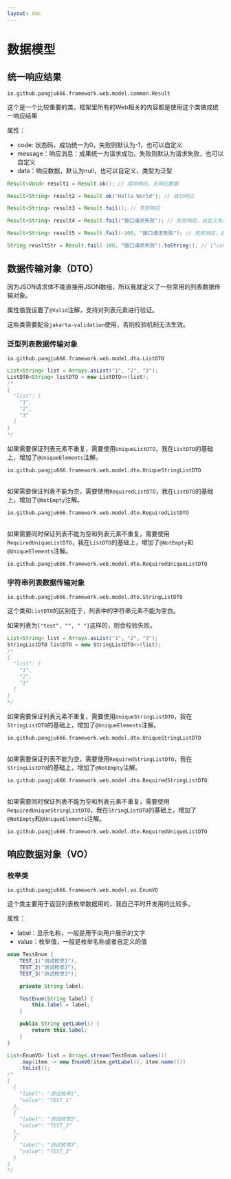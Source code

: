 ```yaml
---
layout: doc
---
```


# 数据模型

## 统一响应结果
`io.github.pangju666.framework.web.model.common.Result`

这个是一个比较重要的类，框架里所有的Web相关的内容都是使用这个类做成统一响应结果

属性：
- code: 状态码，成功统一为0，失败则默认为-1，也可以自定义
- message：响应消息：成果统一为请求成功，失败则默认为请求失败，也可以自定义
- data：响应数据，默认为null，也可以自定义，类型为泛型

```java
Result<Void> result1 = Result.ok(); // 成功响应，无响应数据

Result<String> result2 = Result.ok("Hello World"); // 成功响应

Result<String> result3 = Result.fail(); // 失败响应

Result<String> result4 = Result.fail("接口请求失败"); // 失败响应，自定义失败响应消息

Result<String> result5 = Result.fail(-100, "接口请求失败"); // 失败响应，自定义失败状态码和响应消息

String reusltStr = Result.fail(-100, "接口请求失败").toString(); // {"code":-100,"message":"接口请求失败","data":null}
```

## 数据传输对象（DTO）
因为JSON请求体不能直接用JSON数组，所以我就定义了一些常用的列表数据传输对象。

属性值我设置了`@Valid`注解，支持对列表元素进行验证。

这些类需要配合`jakarta-validation`使用，否则校验机制无法生效。

### 泛型列表数据传输对象
`io.github.pangju666.framework.web.model.dto.ListDTO`

```java
List<String> list = Arrays.asList("1", "2", "3");
ListDTO<String> listDTO = new ListDTO<>(list);
/*
{
  "list": [
    "1",
    "2",
    "3"
  ]
}
*/
```

如果需要保证列表元素不重复，需要使用`UniqueListDTO`，我在`ListDTO`的基础上，增加了`@UniqueElements`注解。

`io.github.pangju666.framework.web.model.dto.UniqueStringListDTO`
<br>
<br>

如果需要保证列表不能为空，需要使用`RequiredListDTO`，我在`ListDTO`的基础上，增加了`@NotEmpty`注解。

`io.github.pangju666.framework.web.model.dto.RequiredListDTO`
<br>
<br>

如果需要同时保证列表不能为空和列表元素不重复，需要使用`RequiredUniqueListDTO`，我在`ListDTO`的基础上，增加了`@NotEmpty`和`@UniqueElements`注解。

`io.github.pangju666.framework.web.model.dto.RequiredUniqueListDTO`

### 字符串列表数据传输对象
`io.github.pangju666.framework.web.model.dto.StringListDTO`

这个类和`ListDTO`的区别在于，列表中的字符串元素不能为空白。

如果列表为`["test", "", " "]`这样的，则会校验失败。

```java
List<String> list = Arrays.asList("1", "2", "3");
StringListDTO listDTO = new StringListDTO<>(list);
/*
{
  "list": [
    "1",
    "2",
    "3"
  ]
}
*/
```

如果需要保证列表元素不重复，需要使用`UniqueStringListDTO`，我在`StringListDTO`的基础上，增加了`@UniqueElements`注解。

`io.github.pangju666.framework.web.model.dto.UniqueStringListDTO`
<br>
<br>

如果需要保证列表不能为空，需要使用`RequiredStringListDTO`，我在`StringListDTO`的基础上，增加了`@NotEmpty`注解。

`io.github.pangju666.framework.web.model.dto.RequiredStringListDTO`
<br>
<br>

如果需要同时保证列表不能为空和列表元素不重复，需要使用`RequiredUniqueStringListDTO`，我在`StringListDTO`的基础上，增加了`@NotEmpty`和`@UniqueElements`注解。

`io.github.pangju666.framework.web.model.dto.RequiredUniqueListDTO`

## 响应数据对象（VO）

### 枚举类
`io.github.pangju666.framework.web.model.vo.EnumVO`

这个类主要用于返回列表枚举数据用的，我自己平时开发用的比较多。

属性：
- label：显示名称，一般是用于向用户展示的文字
- value：枚举值，一般是枚举名称或者自定义的值

```java
enum TestEnum {
	TEST_1("测试枚举1"),
	TEST_2("测试枚举2"),
	TEST_3("测试枚举3");

	private String label;

	TestEnum(String label) {
		this.label = label;
	}

	public String getLabel() {
	    return this.label;
	}
}

List<EnumVO> list = Arrays.stream(TestEnum.values())
    .map(item -> new EnumVO(item.getLabel(), item.name()))
	.toList();
/*
[
  {
    "label": "测试枚举1",
    "value": "TEST_1"
  },
  {
    "label": "测试枚举2",
    "value": "TEST_2"
  },
  {
    "label": "测试枚举3",
    "value": "TEST_3"
  }
]
*/
```
